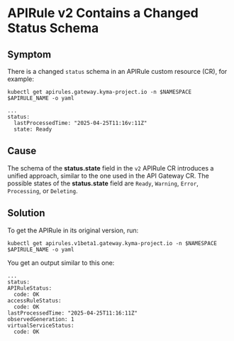 <!-- loiode724afc31e64476ae0a2884b2804840 -->

# APIRule v2 Contains a Changed Status Schema



<a name="loiode724afc31e64476ae0a2884b2804840__section_e3b_rw4_ffc"/>

## Symptom

There is a changed `status` schema in an APIRule custom resource \(CR\), for example:

```
kubectl get apirules.gateway.kyma-project.io -n $NAMESPACE $APIRULE_NAME -o yaml
```

```
...
status:
  lastProcessedTime: "2025-04-25T11:16v:11Z"
  state: Ready
```



<a name="loiode724afc31e64476ae0a2884b2804840__section_enc_zw4_ffc"/>

## Cause

The schema of the **status.state** field in the `v2` APIRule CR introduces a unified approach, similar to the one used in the API Gateway CR. The possible states of the **status.state** field are `Ready`, `Warning`, `Error`, `Processing`, or `Deleting`.



<a name="loiode724afc31e64476ae0a2884b2804840__section_xjc_hx4_ffc"/>

## Solution

To get the APIRule in its original version, run:

```
kubectl get apirules.v1beta1.gateway.kyma-project.io -n $NAMESPACE $APIRULE_NAME -o yaml
```

You get an output similar to this one:

```
...
status:
APIRuleStatus:
  code: OK
accessRuleStatus:
  code: OK
lastProcessedTime: "2025-04-25T11:16:11Z"
observedGeneration: 1
virtualServiceStatus:
  code: OK  
```

